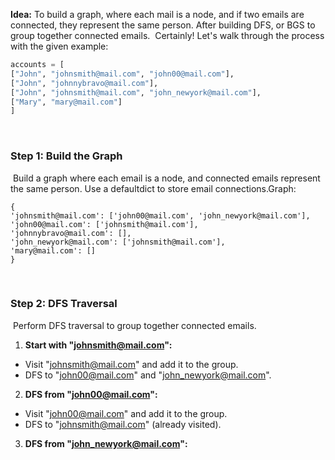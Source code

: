 **Idea:** To build a graph, where each mail is a node, and if two emails are connected, they represent the same person. After building DFS, or BGS to group together connected emails.
​
Certainly! Let's walk through the process with the given example:
​
```python
accounts = [
["John", "johnsmith@mail.com", "john00@mail.com"],
["John", "johnnybravo@mail.com"],
["John", "johnsmith@mail.com", "john_newyork@mail.com"],
["Mary", "mary@mail.com"]
]
```
​
### Step 1: Build the Graph
​
Build a graph where each email is a node, and connected emails represent the same person. Use a defaultdict to store email connections.
​
Graph:
```
{
'johnsmith@mail.com': ['john00@mail.com', 'john_newyork@mail.com'],
'john00@mail.com': ['johnsmith@mail.com'],
'johnnybravo@mail.com': [],
'john_newyork@mail.com': ['johnsmith@mail.com'],
'mary@mail.com': []
}
```
​
### Step 2: DFS Traversal
​
Perform DFS traversal to group together connected emails.
​
1. **Start with "johnsmith@mail.com":**
- Visit "johnsmith@mail.com" and add it to the group.
- DFS to "john00@mail.com" and "john_newyork@mail.com".
​
2. **DFS from "john00@mail.com":**
- Visit "john00@mail.com" and add it to the group.
- DFS to "johnsmith@mail.com" (already visited).
​
3. **DFS from "john_newyork@mail.com":**